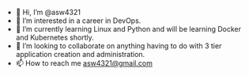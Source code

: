 - 👋 Hi, I’m @asw4321
- 👀 I’m interested in a career in DevOps.
- 🌱 I’m currently learning Linux and Python and will be learning Docker and Kubernetes shortly.
- 💞️ I’m looking to collaborate on anything having to do with 3 tier application creation and administration.
- 📫 How to reach me asw4321@gmail.com

<!---
asw4321/asw4321 is a ✨ special ✨ repository because its `README.md` (this file) appears on your GitHub profile.
You can click the Preview link to take a look at your changes.
--->
